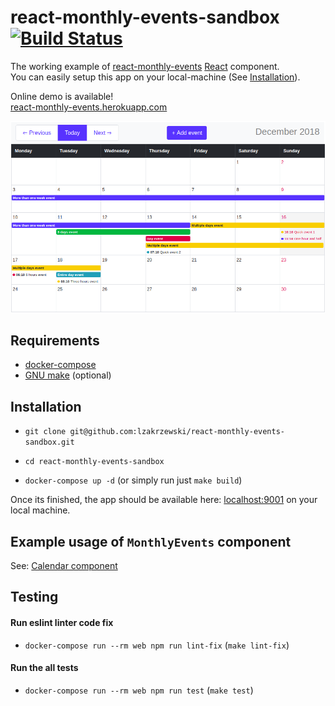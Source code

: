 # react-monthly-events-sandbox [![Build Status](https://travis-ci.org/lzakrzewski/react-monthly-events-sandbox.svg?branch=master)](https://travis-ci.org/lzakrzewski/react-monthly-events-sandbox)

The working example of [react-monthly-events](https://github.com/lzakrzewski/react-monthly-events) [React](https://reactjs.org/) component.    
You can easily setup this app on your local-machine (See [Installation](#installation)).

Online demo is available!     
[react-monthly-events.herokuapp.com](https://react-monthly-events.herokuapp.com/)

![Screenshot](resources/screenshot.png)

## Requirements
- [docker-compose](https://docs.docker.com/compose/)
- [GNU make](https://www.gnu.org/software/make/manual/make.html) (optional)

## Installation 
- `git clone git@github.com:lzakrzewski/react-monthly-events-sandbox.git`
- `cd react-monthly-events-sandbox`

- `docker-compose up -d` (or simply run just `make build`) 

Once its finished, the app should be available here: [localhost:9001](http://localhost:9001/) on your local machine.

## Example usage of `MonthlyEvents` component
See: [Calendar component](./src/client/pages/Calendar.jsx)   

## Testing

#### Run eslint linter code fix
- `docker-compose run --rm web npm run lint-fix` (`make lint-fix`)

#### Run the all tests
- `docker-compose run --rm web npm run test` (`make test`)
